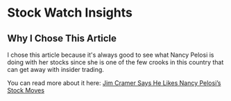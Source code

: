 # Stock Watch Insights

## Why I Chose This Article

I chose this article because it's always good to see what Nancy Pelosi is doing with her stocks since she is one of the few crooks in this country that can get away with insider trading.

You can read more about it here: [Jim Cramer Says He Likes Nancy Pelosi’s Stock Moves](https://finance.yahoo.com/news/jim-cramer-says-likes-nancy-170342837.html?guccounter=1&guce_referrer=aHR0cHM6Ly93d3cuZ29vZ2xlLmNvbS8&guce_referrer_sig=AQAAAK_kNHFpd9uYdSt7V99_-qYMhhvWwQMytdhLbNWcVduupgUDwo86sKa39KJs-qYxFCA_Tq2EtnAyUbMdyD01x9sSPk2tbNN7s5eqUYVk8AVH4U5VfvkHsfq1rsKN01C6AaQiF9sUL4_feW-FkzlB4oOpyBbACMFUw9m4zsT-bcx5)

